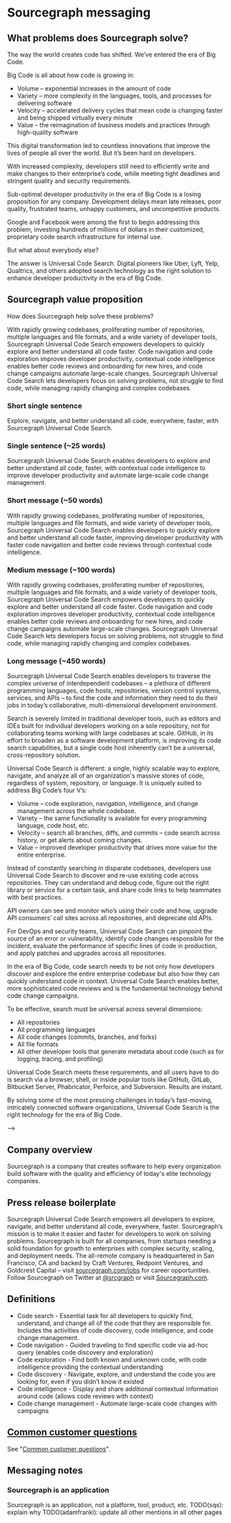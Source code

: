 # Sourcegraph messaging

## What problems does Sourcegraph solve?

The way the world creates code has shifted. We’ve entered the era of Big Code.
 
Big Code is all about how code is growing in:

* Volume – exponential increases in the amount of code
* Variety – more complexity in the languages, tools, and processes for delivering software
* Velocity – accelerated delivery cycles that mean code is changing faster and being shipped virtually every minute
* Value – the reimagination of business models and practices through high-quality software
 
This digital transformation led to countless innovations that improve the lives of people all over the world. But it’s been hard on developers.
 
With increased complexity, developers still need to efficiently write and make changes to their enterprise’s code, while meeting tight deadlines and stringent quality and security requirements. 
 
Sub-optimal developer productivity in the era of Big Code is a losing proposition for any company. Development delays mean late releases, poor quality, frustrated teams, unhappy customers, and uncompetitive products.
 
Google and Facebook were among the first to begin addressing this problem, investing hundreds of millions of dollars in their customized, proprietary code search infrastructure for internal use. 

But what about everybody else?
 
The answer is Universal Code Search. Digital pioneers like Uber, Lyft, Yelp, Qualtrics, and others adopted search technology as the right solution to enhance developer productivity in the era of Big Code.

## Sourcegraph value proposition

How does Sourcegraph help solve these problems?

With rapidly growing codebases, proliferating number of repositories, multiple languages and file formats, and a wide variety of developer tools, Sourcegraph Universal Code Search empowers developers to quickly explore and better understand all code faster. Code navigation and code exploration improves developer productivity, contextual code intelligence enables better code reviews and onboarding for new hires, and code change campaigns automate large-scale changes. Sourcegraph Universal Code Search lets developers focus on solving problems, not struggle to find code, while managing rapidly changing and complex codebases.

### Short single sentence

Explore, navigate, and better understand all code, everywhere, faster, with Sourcegraph Universal Code Search.

### Single sentence (~25 words)

Sourcegraph Universal Code Search enables developers to explore and better understand all code, faster, with contextual code intelligence to improve developer productivity and automate large-scale code change management.

### Short message (~50 words)

With rapidly growing codebases, proliferating number of repositories, multiple languages and file formats, and wide variety of developer tools, Sourcegraph Universal Code Search enables developers to quickly explore and better understand all code faster, improving developer productivity with faster code navigation and better code reviews through contextual code intelligence.

### Medium message (~100 words)

With rapidly growing codebases, proliferating number of repositories, multiple languages and file formats, and a wide variety of developer tools, Sourcegraph Universal Code Search empowers developers to quickly explore and better understand all code faster. Code navigation and code exploration improves developer productivity, contextual code intelligence enables better code reviews and onboarding for new hires, and code change campaigns automate large-scale changes. Sourcegraph Universal Code Search lets developers focus on solving problems, not struggle to find code, while managing rapidly changing and complex codebases.

### Long message (~450 words)

Sourcegraph Universal Code Search enables developers to traverse the complex universe of interdependent codebases – a plethora of different programming languages, code hosts, repositories, version control systems, services, and APIs – to find the code and information they need to do their jobs in today’s collaborative, multi-dimensional development environment.
 
Search is severely limited in traditional developer tools, such as editors and IDEs built for individual developers working on a sole repository, not for collaborating teams working with large codebases at scale. GitHub, in its effort to broaden as a software development platform, is improving its code search capabilities, but a single code host inherently can’t be a universal, cross-repository solution.
 
Universal Code Search is different: a single, highly scalable way to explore, navigate, and analyze all of an organization's massive stores of code, regardless of system, repository, or language. It is uniquely suited to address Big Code’s four V’s:
 
* Volume – code exploration, navigation, intelligence, and change management across the whole codebase.
* Variety – the same functionality is available for every programming language, code host, etc.
* Velocity – search all branches, diffs, and commits – code search across history, or get alerts about coming changes. 
* Value – improved developer productivity that drives more value for the entire enterprise.
 
Instead of constantly searching in disparate codebases, developers use Universal Code Search to discover and re-use existing code across repositories. They can understand and debug code, figure out the right library or service for a certain task, and share code links to help teammates with best practices.
 
API owners can see and monitor who’s using their code and how, upgrade API consumers’ call sites across all repositories, and deprecate old APIs.
 
For DevOps and security teams, Universal Code Search can pinpoint the source of an error or vulnerability, identify code changes responsible for the incident, evaluate the performance of specific lines of code in production, and apply patches and upgrades across all repositories.
 
In the era of Big Code, code search needs to be not only how developers discover and explore the entire enterprise codebase but also how they can quickly understand code in context. Universal Code Search enables better, more sophisticated code reviews and is the fundamental technology behind code change campaigns.
 
To be effective, search must be universal across several dimensions: 

* All repositories
* All programming languages
* All code changes (commits, branches, and forks)
* All file formats
* All other developer tools that generate metadata about code (such as for logging, tracing, and profiling)
 
Universal Code Search meets these requirements, and all users have to do is search via a browser, shell, or inside popular tools like GitHub, GitLab, Bitbucket Server, Phabricator, Perforce, and Subversion. Results are instant.

By solving some of the most pressing challenges in today’s fast-moving, intricately connected software organizations, Universal Code Search is the right technology for the era of Big Code.

-->

## Company overview

Sourcegraph is a company that creates software to help every organization build software with the quality and efficiency of today's elite technology companies.

## Press release boilerplate

Sourcegraph Universal Code Search empowers all developers to explore, navigate, and better understand all code, everywhere, faster. Sourcegraph’s mission is to make it easier and faster for developers to work on solving problems. Sourcegraph is built for all companies, from startups needing a solid foundation for growth to enterprises with complex security, scaling, and deployment needs. The all-remote company is headquartered in San Francisco, CA and backed by Craft Ventures, Redpoint Ventures, and Goldcrest Capital – visit [sourcegraph.com/jobs](https://about.sourcegraph.com/jobs/) for career opportunities. Follow Sourcegraph on Twitter at [@srcgraph](https://twitter.com/srcgraph) or visit [Sourcegraph.com](https://sourcegraph.com).

## Definitions

* Code search - Essential task for all developers to quickly find, understand, and change all of the code that they are responsible for. Includes the activities of code discovery, code intelligence, and code change management.
* Code navigation - Guided traveling to find specific code via ad-hoc query (enables code discovery and exploration)
* Code exploration - Find both known and unknown code, with code intelligence providing the contextual understanding
* Code discovery - Navigate, explore, and understand the code you are looking for, even if you didn’t know it existed 
* Code intelligence - Display and share additional contextual information around code (allows code reviews with context)
* Code change management - Automate large-scale code changes with campaigns

## [Common customer questions](../sales/common_customer_questions.md)

See "[Common customer questions](../sales/common_customer_questions.md)".

## Messaging notes

### Sourcegraph is an application

Sourcegraph is an application, not a platform, tool, product, etc. TODO(sqs): explain why TODO(adamfrankl): update all other mentions in all other pages
